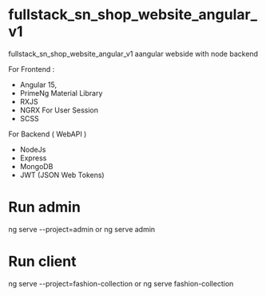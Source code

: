 # fullstack_sn_shop_website_angular_v1

fullstack_sn_shop_website_angular_v1 aangular webside with node backend

For Frontend :

- Angular 15,
- PrimeNg Material Library
- RXJS
- NGRX For User Session
- SCSS

For Backend ( WebAPI )

- NodeJs
- Express
- MongoDB
- JWT (JSON Web Tokens)

# Run admin

ng serve --project=admin
or
ng serve admin

# Run client

ng serve --project=fashion-collection
or
ng serve fashion-collection
